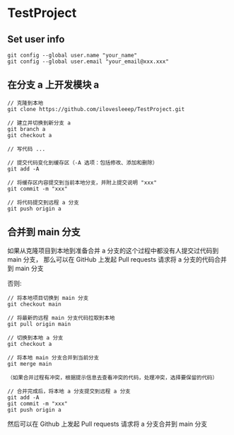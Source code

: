 # TestProject

## Set user info
	git config --global user.name "your_name"
	git config --global user.email "your_email@xxx.xxx"

## 在分支 a 上开发模块 a
	// 克隆到本地
	git clone https://github.com/ilovesleeep/TestProject.git

	// 建立并切换到新分支 a
	git branch a
	git checkout a

	// 写代码 ...

	// 提交代码变化到缓存区（-A 选项：包括修改、添加和删除）
	git add -A

	// 将缓存区内容提交到当前本地分支，并附上提交说明 "xxx"
	git commit -m "xxx"

	// 将代码提交到远程 a 分支
	git push origin a

## 合并到 main 分支
如果从克隆项目到本地到准备合并 a 分支的这个过程中都没有人提交过代码到 main 分支，
那么可以在 GitHub 上发起 Pull requests 请求将 a 分支的代码合并到 main 分支

否则:
 
	// 将本地项目切换到 main 分支
	git checkout main

	// 将最新的远程 main 分支代码拉取到本地
	git pull origin main

	// 切换到本地 a 分支
	git checkout a

	// 将本地 main 分支合并到当前分支
	git merge main

	（如果合并过程有冲突，根据提示信息去查看冲突的代码，处理冲突，选择要保留的代码）
	
	// 合并完成后，将本地 a 分支提交到远程 a 分支
	git add -A
	git commit -m "xxx"
	git push origin a

然后可以在 Github 上发起 Pull requests 请求将 a 分支合并到 main 分支
